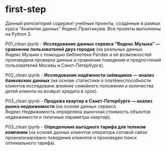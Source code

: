 # first-step
Данный репозиторий содержит учебные проекты, созданные в рамках курса "Аналитик данных" Яндекс.Практикума. Все проекты выполнены на Python 3.

P01_clean.ipynb - **Исследование данных сервиса “Яндекс.Музыка” — сравнение пользователей двух городов** (на реальных данных Яндекс.Музыки c помощью библиотеки Pandas и её возможностей произведена проверка данных и сравнение поведения и предпочтений пользователей Москвы и Санкт-Петербурга).

P02_clean.ipynb - **Исследование надёжности заёмщиков — анализ банковских данных** (на основе статистики о платёжеспособности клиентов исследовано влияние семейного положения и количества детей клиента на возврат кредита в срок).

P03_clean.ipynb - **Продажа квартир в Санкт-Петербурге — анализ рынка недвижимости** (на основе данных сервиса Яндекс.Недвижимость определена рыночная стоимость объектов недвижимости и типичные параметры квартир).

P03_clean.ipynb - **Определение выгодного тарифа для телеком компании** (на основе данных клиентов оператора сотовой связи проанализировано поведение клиентов и произведен поиск оптимального тарифа).
